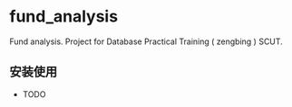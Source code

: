 # fund_analysis
Fund analysis. Project for Database Practical Training ( zengbing ) SCUT.

## 安装使用
+ TODO